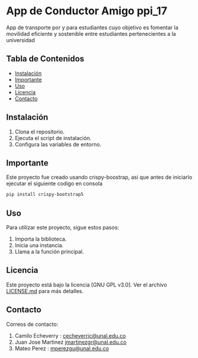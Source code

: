 # App de Conductor Amigo ppi_17
App de transporte por y para estudiantes cuyo objetivo es fomentar la movilidad eficiente y sostenible entre estudiantes pertenecientes a la universidad

## Tabla de Contenidos

- [Instalación](#instalación)
- [Importante](#Importante)
- [Uso](#uso)
- [Licencia](#licencia)
- [Contacto](#contacto)

## Instalación

1. Clona el repositorio.
2. Ejecuta el script de instalación.
3. Configura las variables de entorno.

## Importante
Este proyecto fue creado usando crispy-boostrap, asi que antes de iniciarlo ejecutar el siguiente codigo en consola
```bash
pip install crispy-bootstrap5
```
## Uso

Para utilizar este proyecto, sigue estos pasos:

1. Importa la biblioteca.
2. Inicia una instancia.
3. Llama a la función principal.

## Licencia

Este proyecto está bajo la licencia [GNU GPL v3.0]. Ver el archivo [LICENSE.md](LICENSE.md) para más detalles.

## Contacto

Correos de contacto:
1. Camilo Echeverry : cecheverric@unal.edu.co
2. Juan Jose Martinez jmartinezgr@unal.edu.co
3. Mateo Perez : mperezgu@unal.edu.co
